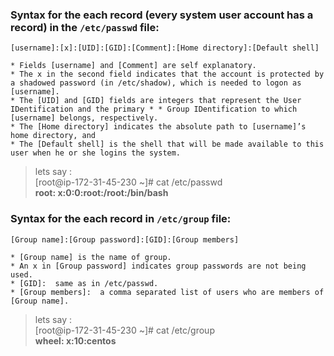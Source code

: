 

### Syntax for the each record (every system user account has a record) in the ` /etc/passwd ` file:                                                                                                                                  <br />
` [username]:[x]:[UID]:[GID]:[Comment]:[Home directory]:[Default shell] `

    * Fields [username] and [Comment] are self explanatory.
    * The x in the second field indicates that the account is protected by a shadowed password (in /etc/shadow), which is needed to logon as [username].
    * The [UID] and [GID] fields are integers that represent the User IDentification and the primary * * Group IDentification to which [username] belongs, respectively.
    * The [Home directory] indicates the absolute path to [username]’s home directory, and
    * The [Default shell] is the shell that will be made available to this user when he or she logins the system.


> lets say :                                                                                                                                                                                                                          <br />
[root@ip-172-31-45-230 ~]# cat /etc/passwd                                                                                                                                                                                                                           <br />
**root: x:0:0:root:/root:/bin/bash**



### Syntax for the each record in ` /etc/group ` file:
` [Group name]:[Group password]:[GID]:[Group members] `


    * [Group name] is the name of group.
    * An x in [Group password] indicates group passwords are not being used.
    * [GID]:  same as in /etc/passwd.
    * [Group members]:  a comma separated list of users who are members of [Group name].


> lets say :                                                                                                                                                                                                                          <br />
 [root@ip-172-31-45-230 ~]# cat /etc/group                                                                                                                                                                                                                           <br />
 **wheel: x:10:centos**
